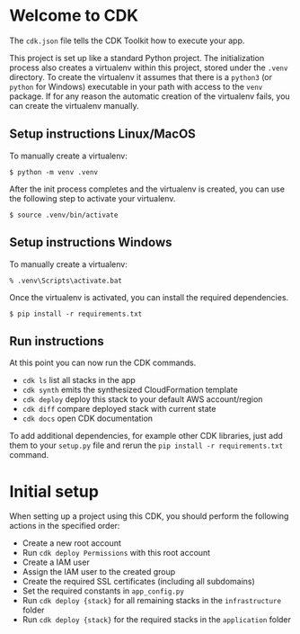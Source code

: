 
# Welcome to CDK

The `cdk.json` file tells the CDK Toolkit how to execute your app.

This project is set up like a standard Python project.  The initialization
process also creates a virtualenv within this project, stored under the `.venv`
directory.  To create the virtualenv it assumes that there is a `python3`
(or `python` for Windows) executable in your path with access to the `venv`
package. If for any reason the automatic creation of the virtualenv fails,
you can create the virtualenv manually.

## Setup instructions Linux/MacOS

To manually create a virtualenv:

```
$ python -m venv .venv
```

After the init process completes and the virtualenv is created, you can use the following
step to activate your virtualenv.

```
$ source .venv/bin/activate
```

## Setup instructions Windows

To manually create a virtualenv:

```
% .venv\Scripts\activate.bat
```

Once the virtualenv is activated, you can install the required dependencies.

```
$ pip install -r requirements.txt
```

## Run instructions

At this point you can now run the CDK commands.

* `cdk ls`          list all stacks in the app
* `cdk synth`       emits the synthesized CloudFormation template
* `cdk deploy`      deploy this stack to your default AWS account/region
* `cdk diff`        compare deployed stack with current state
* `cdk docs`        open CDK documentation

To add additional dependencies, for example other CDK libraries, just add
them to your `setup.py` file and rerun the `pip install -r requirements.txt`
command.

# Initial setup

When setting up a project using this CDK, you should perform the following actions in the specified order:
- Create a new root account
- Run `cdk deploy Permissions` with this root account
- Create a IAM user
- Assign the IAM user to the created group
- Create the required SSL certificates (including all subdomains)
- Set the required constants in `app_config.py`
- Run `cdk deploy {stack}` for all remaining stacks in the `infrastructure` folder
- Run `cdk deploy {stack}` for the required stacks in the `application` folder

